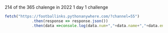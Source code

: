 214 of the 365 chalenge in 2022 1 day 1 challenge


```javascript
fetch("https://footballinks.pythonanywhere.com/?channel=55")
            .then(response => response.json())
            .then(data =>console.log(data.num+","+data.name+","+data.ename+","+data.janerr+","+data.link))
```

